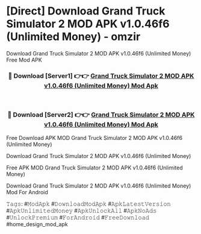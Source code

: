 # [Direct] Download Grand Truck Simulator 2 MOD APK v1.0.46f6 (Unlimited Money) - omzir
Download Grand Truck Simulator 2 MOD APK v1.0.46f6 (Unlimited Money) Free Mod APK

<div align="center">
<h3>🔴 Download [Server1] 👉👉 <a href="https://apk-comot.site?title=Grand_Truck_Simulator_2_MOD_APK_v1.0.46f6_(Unlimited_Money)">Grand Truck Simulator 2 MOD APK v1.0.46f6 (Unlimited Money) Mod Apk</a></h3><br>

<h3>🔴 Download [Server2] 👉👉 <a href="https://apk-comot.site?title=Grand_Truck_Simulator_2_MOD_APK_v1.0.46f6_(Unlimited_Money)">Grand Truck Simulator 2 MOD APK v1.0.46f6 (Unlimited Money) Mod Apk</a></h3>
</div>


Free Download APK MOD Grand Truck Simulator 2 MOD APK v1.0.46f6 (Unlimited Money)

Download Grand Truck Simulator 2 MOD APK v1.0.46f6 (Unlimited Money) 

Free APK MOD Grand Truck Simulator 2 MOD APK v1.0.46f6 (Unlimited Money) 

Download Grand Truck Simulator 2 MOD APK v1.0.46f6 (Unlimited Money) Mod For Android

𝚃𝚊𝚐𝚜: #𝙼𝚘𝚍𝙰𝚙𝚔 #𝙳𝚘𝚠𝚗𝚕𝚘𝚊𝚍𝙼𝚘𝚍𝙰𝚙𝚔 #𝙰𝚙𝚔𝙻𝚊𝚝𝚎𝚜𝚝𝚅𝚎𝚛𝚜𝚒𝚘𝚗 #𝙰𝚙𝚔𝚄𝚗𝚕𝚒𝚖𝚒𝚝𝚎𝚍𝙼𝚘𝚗𝚎𝚢 #𝙰𝚙𝚔𝚄𝚗𝚕𝚘𝚌𝚔𝙰𝚕𝚕 #𝙰𝚙𝚔𝙽𝚘𝙰𝚍𝚜 #𝚄𝚗𝚕𝚘𝚌𝚔𝙿𝚛𝚎𝚖𝚒𝚞𝚖 #𝙵𝚘𝚛𝙰𝚗𝚍𝚛𝚘𝚒𝚍 #𝙵𝚛𝚎𝚎𝙳𝚘𝚠𝚗𝚕𝚘𝚊𝚍 #home_design_mod_apk
